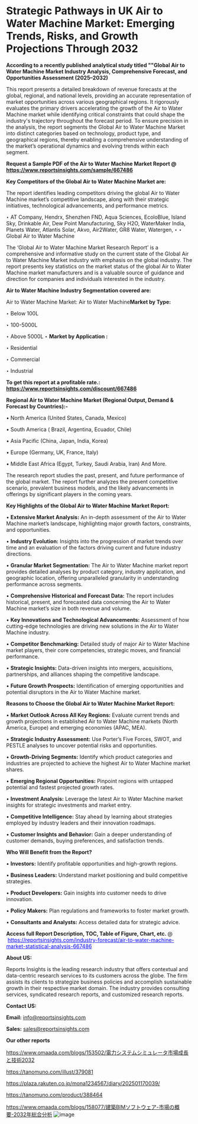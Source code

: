 # Strategic Pathways in UK Air to Water Machine Market: Emerging Trends, Risks, and Growth Projections Through 2032

<strong>According to a recently published analytical study titled ""Global Air to Water Machine Market Industry Analysis, Comprehensive Forecast, and Opportunities Assessment (2025–2032)</strong>

This report presents a detailed breakdown of revenue forecasts at the global, regional, and national levels, providing an accurate representation of market opportunities across various geographical regions. It rigorously evaluates the primary drivers accelerating the growth of the Air to Water Machine market while identifying critical constraints that could shape the industry's trajectory throughout the forecast period. To ensure precision in the analysis, the report segments the Global Air to Water Machine Market into distinct categories based on technology, product type, and geographical regions, thereby enabling a comprehensive understanding of the market’s operational dynamics and evolving trends within each segment.

<strong>Request a Sample PDF of the Air to Water Machine Market Report </strong><strong>@<a href=https://www.reportsinsights.com/sample/667486 style=color:#0000ff;> https://www.reportsinsights.com/sample/667486</a></strong></font>

<strong>Key Competitors of the Global Air to Water Machine Market are:</strong>

The report identifies leading competitors driving the global Air to Water Machine market’s competitive landscape, along with their strategic initiatives, technological advancements, and performance metrics.

‣ AT Company, Hendrx, Shenzhen FND, Aqua Sciences, EcoloBlue, Island Sky, Drinkable Air, Dew Point Manufacturing, Sky H2O, WaterMaker India, Planets Water, Atlantis Solar, Akvo, Air2Water, GR8 Water, Watergen,
‣ 
‣ Global Air to Water Machine

The ‘Global Air to Water Machine Market Research Report’ is a comprehensive and informative study on the current state of the Global Air to Water Machine Market industry with emphasis on the global industry. The report presents key statistics on the market status of the global Air to Water Machine market manufacturers and is a valuable source of guidance and direction for companies and individuals interested in the industry.

<strong>Air to Water Machine Industry Segmentation covered are:</strong>

Air to Water Machine Market: 
Air to Water Machine<strong>Market by Type:</strong>

‣ Below 100L

‣ 100-5000L

‣ Above 5000L
‣ 
<strong>Market by Application :</strong>

‣ Residential

‣ Commercial

‣ Industrial

<strong>To get this report at a profitable rate.: <a href=https://www.reportsinsights.com/discount/667486 style=color:#0000ff;>https://www.reportsinsights.com/discount/667486</a></strong></font>

<strong>Regional Air to Water Machine Market (Regional Output, Demand &amp; Forecast by Countries):-</strong>

• North America (United States, Canada, Mexico)

• South America ( Brazil, Argentina, Ecuador, Chile)

• Asia Pacific (China, Japan, India, Korea)

• Europe (Germany, UK, France, Italy)

• Middle East Africa (Egypt, Turkey, Saudi Arabia, Iran) And More.

The research report studies the past, present, and future performance of the global market. The report further analyzes the present competitive scenario, prevalent business models, and the likely advancements in offerings by significant players in the coming years.

<strong>Key Highlights of the Global Air to Water Machine Market Report:</strong>

• <strong>Extensive Market Analysis:</strong> An in-depth assessment of the Air to Water Machine market’s landscape, highlighting major growth factors, constraints, and opportunities.

• <strong>Industry Evolution:</strong> Insights into the progression of market trends over time and an evaluation of the factors driving current and future industry directions.

• <strong>Granular Market Segmentation:</strong> The Air to Water Machine market report provides detailed analyses by product category, industry application, and geographic location, offering unparalleled granularity in understanding performance across segments.

• <strong>Comprehensive Historical and Forecast Data:</strong> The report includes historical, present, and forecasted data concerning the Air to Water Machine market’s size in both revenue and volume.

• <strong>Key Innovations and Technological Advancements:</strong> Assessment of how cutting-edge technologies are driving new solutions in the Air to Water Machine industry.

• <strong>Competitor Benchmarking:</strong> Detailed study of major Air to Water Machine market players, their core competencies, strategic moves, and financial performance.

• <strong>Strategic Insights:</strong> Data-driven insights into mergers, acquisitions, partnerships, and alliances shaping the competitive landscape.

• <strong>Future Growth Prospects:</strong> Identification of emerging opportunities and potential disruptors in the Air to Water Machine market.

<strong>Reasons to Choose the Global Air to Water Machine Market Report:</strong>

• <strong>Market Outlook Across All Key Regions:</strong> Evaluate current trends and growth projections in established Air to Water Machine markets (North America, Europe) and emerging economies (APAC, MEA).

• <strong>Strategic Industry Assessment:</strong> Use Porter’s Five Forces, SWOT, and PESTLE analyses to uncover potential risks and opportunities.

• <strong>Growth-Driving Segments:</strong> Identify which product categories and industries are projected to achieve the highest Air to Water Machine market shares.

• <strong>Emerging Regional Opportunities:</strong> Pinpoint regions with untapped potential and fastest projected growth rates.

• <strong>Investment Analysis:</strong> Leverage the latest Air to Water Machine market insights for strategic investments and market entry.

• <strong>Competitive Intelligence:</strong> Stay ahead by learning about strategies employed by industry leaders and their innovation roadmaps.

• <strong>Customer Insights and Behavior:</strong> Gain a deeper understanding of customer demands, buying preferences, and satisfaction trends.

<strong>Who Will Benefit from the Report?</strong>

• <strong>Investors:</strong> Identify profitable opportunities and high-growth regions.

• <strong>Business Leaders:</strong> Understand market positioning and build competitive strategies.

• <strong>Product Developers:</strong> Gain insights into customer needs to drive innovation.

• <strong>Policy Makers:</strong> Plan regulations and frameworks to foster market growth.

• <strong>Consultants and Analysts:</strong> Access detailed data for strategic advice.
</ul>
<strong>Access full Report Description, TOC, Table of Figure, Chart, etc. </strong>@  <a href=https://reportsinsights.com/industry-forecast/air-to-water-machine-market-statistical-analysis-667486 style=color:#0000ff;>https://reportsinsights.com/industry-forecast/air-to-water-machine-market-statistical-analysis-667486</a></font>

<strong><strong>About US</strong>:</strong>

Reports Insights is the leading research industry that offers contextual and data-centric research services to its customers across the globe. The firm assists its clients to strategize business policies and accomplish sustainable growth in their respective market domain. The industry provides consulting services, syndicated research reports, and customized research reports.

<strong>Contact US:</strong>

<p class=""""><b>Email:</b> <a href=mailto:info@reportsinsights.com>info@reportsinsights.com</a></p>
<p class=""""><b>Sales:</b> <a href=mailto:sales@reportsinsights.com>sales@reportsinsights.com</a></p>

<strong>Our other reports</strong>

<a href=https://www.omaada.com/blogs/153502/電力システムシミュレータ市場成長と技術2032>https://www.omaada.com/blogs/153502/電力システムシミュレータ市場成長と技術2032</a>

<a href=https://tanomuno.com/illust/379081>https://tanomuno.com/illust/379081</a>

<a href=https://plaza.rakuten.co.jp/mona1234567/diary/202501170039/>https://plaza.rakuten.co.jp/mona1234567/diary/202501170039/</a>

<a href=https://tanomuno.com/product/388464>https://tanomuno.com/product/388464</a>

<a href=https://www.omaada.com/blogs/158077/建築BIMソフトウェア-市場の概要-2032年総合分析>https://www.omaada.com/blogs/158077/建築BIMソフトウェア-市場の概要-2032年総合分析</a>
![image](https://github.com/user-attachments/assets/c1b05f26-6b15-4361-afad-7fa78282f13b)

